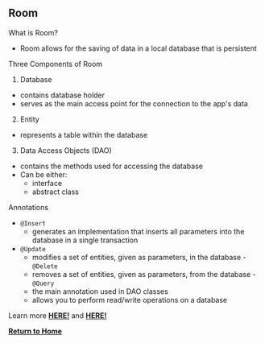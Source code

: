 ## Room

What is Room?
- Room allows for the saving of data in a local database that is persistent

Three Components of Room  
1. Database
  - contains database holder
  - serves as the main access point for the connection to the app's data

2. Entity
  - represents a table within the database

3. Data Access Objects (DAO)
  - contains the methods used for accessing the database
  - Can be either:
    - interface
    - abstract class

Annotations
  - `@Insert`
    - generates an implementation that inserts all parameters into the database in a single transaction
  - `@Update`
    - modifies a set of entities, given as parameters, in the database
  -`@Delete`
    - removes a set of entities, given as parameters, from the database
  -`@Query`
    - the main annotation used in DAO classes
    - allows you to perform read/write operations on a database


Learn more [**HERE!**](https://developer.android.com/training/data-storage/room) and [**HERE!**](https://developer.android.com/training/data-storage/room/accessing-data#java)


[**Return to Home**](README.md)